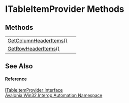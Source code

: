 # ITableItemProvider Methods




## Methods
<table>
<tr>
<td><a href="M_Avalonia_Win32_Interop_Automation_ITableItemProvider_GetColumnHeaderItems">GetColumnHeaderItems()</a></td>
<td> </td>
</tr>
<tr>
<td><a href="M_Avalonia_Win32_Interop_Automation_ITableItemProvider_GetRowHeaderItems">GetRowHeaderItems()</a></td>
<td> </td>
</tr>
</table>

## See Also


#### Reference
<a href="T_Avalonia_Win32_Interop_Automation_ITableItemProvider">ITableItemProvider Interface</a>  
<a href="N_Avalonia_Win32_Interop_Automation">Avalonia.Win32.Interop.Automation Namespace</a>  


